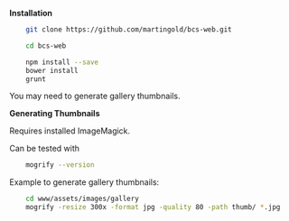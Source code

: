 **Installation**

```bash
	git clone https://github.com/martingold/bcs-web.git

    cd bcs-web

	npm install --save
	bower install
	grunt
```

You may need to generate gallery thumbnails.


**Generating Thumbnails**

Requires installed ImageMagick.

Can be tested with

```bash
	mogrify --version
```

Example to generate gallery thumbnails:

```bash
	cd www/assets/images/gallery
    mogrify -resize 300x -format jpg -quality 80 -path thumb/ *.jpg
```
